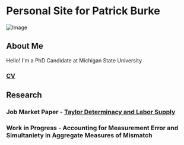 # Personal Site for Patrick Burke
![Image](./burkepa/docs/profilepic.JPG)
## About Me
Hello! I'm a PhD Candidate at Michigan State University
### [CV](./burkepa/docs/BurkePatrick-scv.pdf) 

## Research
### Job Market Paper - [Taylor Determinacy and Labor Supply](./burkepa/docs/lsupplydetS.pdf)
### Work in Progress - Accounting for Measurement Error and Simultaniety in Aggregate Measures of Mismatch

